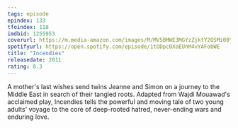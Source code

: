 ```yaml
---
tags: episode
epindex: 133
tfoindex: 118
imdbid: 1255953
coverurl: https://m.media-amazon.com/images/M/MV5BMWE3MGYzZjktY2Q5Mi00Y2NiLWIyYWUtMmIyNzA3YmZlMGFhXkEyXkFqcGdeQXVyMTMxODk2OTU@._V1_SX202_CR0,0,202,300_.jpg
spotifyurl: https://open.spotify.com/episode/1tODpc0XoEUnM4vYAFobWE
title: "Incendies"
releasedate: 2011
rating: 8.3
---
```


A mother's last wishes send twins Jeanne and Simon on a journey to the Middle East in search of their tangled roots. Adapted from Wajdi Mouawad's acclaimed play, Incendies tells the powerful and moving tale of two young adults' voyage to the core of deep-rooted hatred, never-ending wars and enduring love.